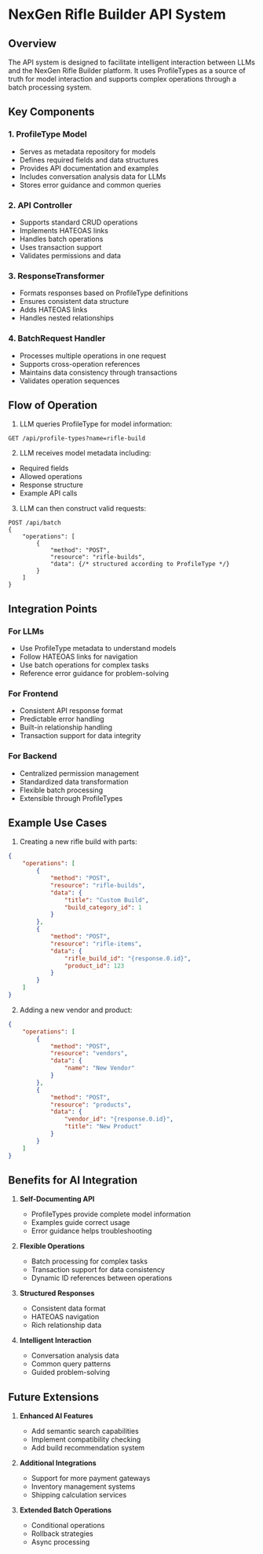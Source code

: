 # NexGen Rifle Builder API System

## Overview

The API system is designed to facilitate intelligent interaction between LLMs and the NexGen Rifle Builder platform. It uses ProfileTypes as a source of truth for model interaction and supports complex operations through a batch processing system.

## Key Components

### 1. ProfileType Model
- Serves as metadata repository for models
- Defines required fields and data structures
- Provides API documentation and examples
- Includes conversation analysis data for LLMs
- Stores error guidance and common queries

### 2. API Controller
- Supports standard CRUD operations
- Implements HATEOAS links
- Handles batch operations
- Uses transaction support
- Validates permissions and data

### 3. ResponseTransformer
- Formats responses based on ProfileType definitions
- Ensures consistent data structure
- Adds HATEOAS links
- Handles nested relationships

### 4. BatchRequest Handler
- Processes multiple operations in one request
- Supports cross-operation references
- Maintains data consistency through transactions
- Validates operation sequences

## Flow of Operation

1. LLM queries ProfileType for model information:
```http
GET /api/profile-types?name=rifle-build
```

2. LLM receives model metadata including:
- Required fields
- Allowed operations
- Response structure
- Example API calls

3. LLM can then construct valid requests:
```http
POST /api/batch
{
    "operations": [
        {
            "method": "POST",
            "resource": "rifle-builds",
            "data": {/* structured according to ProfileType */}
        }
    ]
}
```

## Integration Points

### For LLMs
- Use ProfileType metadata to understand models
- Follow HATEOAS links for navigation
- Use batch operations for complex tasks
- Reference error guidance for problem-solving

### For Frontend
- Consistent API response format
- Predictable error handling
- Built-in relationship handling
- Transaction support for data integrity

### For Backend
- Centralized permission management
- Standardized data transformation
- Flexible batch processing
- Extensible through ProfileTypes

## Example Use Cases

1. Creating a new rifle build with parts:
```json
{
    "operations": [
        {
            "method": "POST",
            "resource": "rifle-builds",
            "data": {
                "title": "Custom Build",
                "build_category_id": 1
            }
        },
        {
            "method": "POST",
            "resource": "rifle-items",
            "data": {
                "rifle_build_id": "{response.0.id}",
                "product_id": 123
            }
        }
    ]
}
```

2. Adding a new vendor and product:
```json
{
    "operations": [
        {
            "method": "POST",
            "resource": "vendors",
            "data": {
                "name": "New Vendor"
            }
        },
        {
            "method": "POST",
            "resource": "products",
            "data": {
                "vendor_id": "{response.0.id}",
                "title": "New Product"
            }
        }
    ]
}
```

## Benefits for AI Integration

1. **Self-Documenting API**
   - ProfileTypes provide complete model information
   - Examples guide correct usage
   - Error guidance helps troubleshooting

2. **Flexible Operations**
   - Batch processing for complex tasks
   - Transaction support for data consistency
   - Dynamic ID references between operations

3. **Structured Responses**
   - Consistent data format
   - HATEOAS navigation
   - Rich relationship data

4. **Intelligent Interaction**
   - Conversation analysis data
   - Common query patterns
   - Guided problem-solving

## Future Extensions

1. **Enhanced AI Features**
   - Add semantic search capabilities
   - Implement compatibility checking
   - Add build recommendation system

2. **Additional Integrations**
   - Support for more payment gateways
   - Inventory management systems
   - Shipping calculation services

3. **Extended Batch Operations**
   - Conditional operations
   - Rollback strategies
   - Async processing
